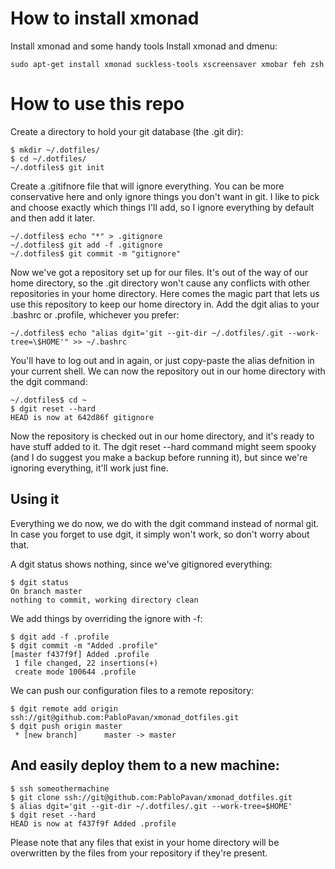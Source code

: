 # How to install xmonad

Install xmonad and some handy tools
Install xmonad and dmenu:
```shell
sudo apt-get install xmonad suckless-tools xscreensaver xmobar feh zsh
```

# How to use this repo

Create a directory to hold your git database (the .git dir):

```shell
$ mkdir ~/.dotfiles/
$ cd ~/.dotfiles/
~/.dotfiles$ git init
``` 
Create a .gitifnore file that will ignore everything. You can be more conservative here and only ignore things you don't want in git. I like to pick and choose exactly which things I'll add, so I ignore everything by default and then add it later.
```shell
~/.dotfiles$ echo "*" > .gitignore
~/.dotfiles$ git add -f .gitignore 
~/.dotfiles$ git commit -m "gitignore"
``` 

Now we've got a repository set up for our files. It's out of the way of our home directory, so the .git directory won't cause any conflicts with other repositories in your home directory. Here comes the magic part that lets us use this repository to keep our home directory in. Add the dgit alias to your .bashrc or .profile, whichever you prefer:

```shell
~/.dotfiles$ echo "alias dgit='git --git-dir ~/.dotfiles/.git --work-tree=\$HOME'" >> ~/.bashrc
``` 
​You'll have to log out and in again, or just copy-paste the alias defnition in your current shell. We can now the repository out in our home directory with the dgit command:

```shell
~/.dotfiles$ cd ~
$ dgit reset --hard
HEAD is now at 642d86f gitignore
``` 
Now the repository is checked out in our home directory, and it's ready to have stuff added to it. The dgit reset --hard command might seem spooky (and I do suggest you make a backup before running it), but since we're ignoring everything, it'll work just fine.

## Using it
Everything we do now, we do with the dgit command instead of normal git. In case you forget to use dgit, it simply won't work, so don't worry about that.

A dgit status shows nothing, since we've gitignored everything:
```shell
$ dgit status
On branch master
nothing to commit, working directory clean
```
We add things by overriding the ignore with -f:
```shell
$ dgit add -f .profile 
$ dgit commit -m "Added .profile"
[master f437f9f] Added .profile
 1 file changed, 22 insertions(+)
 create mode 100644 .profile
 ```
We can push our configuration files to a remote repository:
```shell
$ dgit remote add origin ssh://git@github.com:PabloPavan/xmonad_dotfiles.git
$ dgit push origin master
 * [new branch]      master -> master
 ```
## And easily deploy them to a new machine:
```shell
$ ssh someothermachine
$ git clone ssh://git@github.com:PabloPavan/xmonad_dotfiles.git
$ alias dgit='git --git-dir ~/.dotfiles/.git --work-tree=$HOME'
$ dgit reset --hard
HEAD is now at f437f9f Added .profile
``` 
Please note that any files that exist in your home directory will be overwritten by the files from your repository if they're present.
